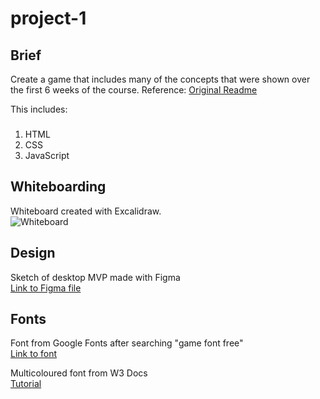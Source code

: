 # project-1

## Brief
Create a game that includes many of the concepts that were shown over the first 6 weeks of the course. Reference: [Original Readme](./project-1-original-readme.md)

This includes:

###
1. HTML
2. CSS
3. JavaScript

## Whiteboarding
Whiteboard created with Excalidraw.\
![Whiteboard](./images/whiteboard.png)

## Design
Sketch of desktop MVP made with Figma\
[Link to Figma file](https://www.figma.com/file/l1LtEfj9QcG6IgvStj36Bx/Souldoku?node-id=0%3A1)

## Fonts
Font from Google Fonts after searching "game font free"\
[Link to font](https://fonts.google.com/specimen/Press+Start+2P)

Multicoloured font from W3 Docs\
[Tutorial](https://www.w3docs.com/snippets/css/how-to-create-a-multicolor-text-in-html-and-css.html#:~:text=This%20is%20the%20easiest%20way,names%20of%20your%20preferred%20colors.)